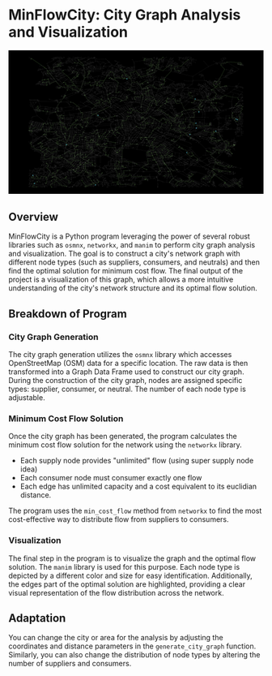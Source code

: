 # MinFlowCity: City Graph Analysis and Visualization

![image](media/berlin.png)

## Overview

MinFlowCity is a Python program leveraging the power of several robust libraries such as `osmnx`, `networkx`,
and `manim` to perform city graph analysis and visualization. The goal is to construct a city's network graph with
different node types (such as suppliers, consumers, and neutrals) and then find the optimal solution for minimum cost
flow. The final output of the project is a visualization of this graph, which allows a more intuitive understanding of
the city's network structure and its optimal flow solution.

## Breakdown of Program

### City Graph Generation

The city graph generation utilizes the `osmnx` library which accesses OpenStreetMap (OSM) data for a specific location.
The raw data is then transformed into a Graph Data Frame used to construct our city graph. During the construction of
the city graph, nodes are assigned specific types: supplier, consumer, or neutral. The number of each node type is
adjustable.

### Minimum Cost Flow Solution

Once the city graph has been generated, the program calculates the minimum cost flow solution for the network using
the `networkx` library. 

* Each supply node provides "unlimited" flow (using super supply node idea)
* Each consumer node must consumer exactly one flow
* Each edge has unlimited capacity and a cost equivalent to its euclidian distance.

The program uses the `min_cost_flow` method from `networkx` to find the most cost-effective way to
distribute flow from suppliers to consumers.

### Visualization

The final step in the program is to visualize the graph and the optimal flow solution. The `manim` library is used for
this purpose. Each node type is depicted by a different color and size for easy identification. Additionally, the edges
part of the optimal solution are highlighted, providing a clear visual representation of the flow distribution across
the network.

## Adaptation

You can change the city or area for the analysis by adjusting the coordinates and distance parameters in
the `generate_city_graph` function. Similarly, you can also change the distribution of node types by altering the number
of suppliers and consumers.